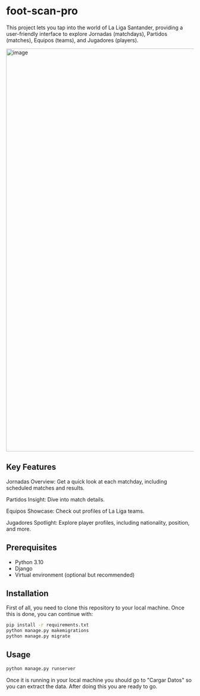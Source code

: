 # foot-scan-pro
This project lets you tap into the world of La Liga Santander, providing a user-friendly interface to explore Jornadas (matchdays), Partidos (matches), Equipos (teams), and Jugadores (players).

<img width="1080" alt="image" src="https://github.com/Marchabar/foot-scan-pro/assets/100620336/bf7bd002-27e6-4bc4-877c-dbd3870c5722">


## Key Features
Jornadas Overview: Get a quick look at each matchday, including scheduled matches and results.

Partidos Insight: Dive into match details.

Equipos Showcase: Check out profiles of La Liga teams.

Jugadores Spotlight: Explore player profiles, including nationality, position, and more.
## Prerequisites

- Python 3.10
- Django
- Virtual environment (optional but recommended)
 
## Installation

First of all, you need to clone this repository to your local machine. Once this is done, you can continue with:

```bash
pip install -r requirements.txt
python manage.py makemigrations
python manage.py migrate
```
## Usage
```bash
python manage.py runserver
```
Once it is running in your local machine you should go to "Cargar Datos" so you can extract the data. After doing this you are ready to go.
